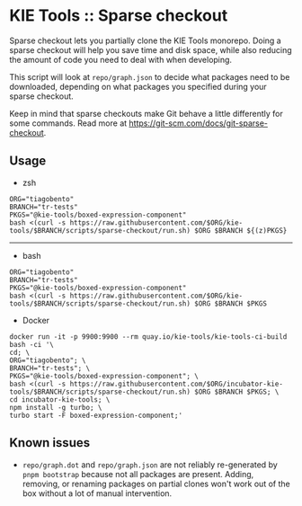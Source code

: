 # KIE Tools :: Sparse checkout

Sparse checkout lets you partially clone the KIE Tools monorepo. Doing a sparse checkout will help you save time and disk space, while also reducing the amount of code you need to deal with when developing.

This script will look at `repo/graph.json` to decide what packages need to be downloaded, depending on what packages you specified during your sparse checkout.

Keep in mind that sparse checkouts make Git behave a little differently for some commands. Read more at https://git-scm.com/docs/git-sparse-checkout.

## Usage

- zsh

```
ORG="tiagobento"
BRANCH="tr-tests"
PKGS="@kie-tools/boxed-expression-component"
bash <(curl -s https://raw.githubusercontent.com/$ORG/kie-tools/$BRANCH/scripts/sparse-checkout/run.sh) $ORG $BRANCH ${(z)PKGS}
```

---

- bash

```
ORG="tiagobento"
BRANCH="tr-tests"
PKGS="@kie-tools/boxed-expression-component"
bash <(curl -s https://raw.githubusercontent.com/$ORG/kie-tools/$BRANCH/scripts/sparse-checkout/run.sh) $ORG $BRANCH $PKGS
```

- Docker

```
docker run -it -p 9900:9900 --rm quay.io/kie-tools/kie-tools-ci-build bash -ci '\
cd; \
ORG="tiagobento"; \
BRANCH="tr-tests"; \
PKGS="@kie-tools/boxed-expression-component"; \
bash <(curl -s https://raw.githubusercontent.com/$ORG/incubator-kie-tools/$BRANCH/scripts/sparse-checkout/run.sh) $ORG $BRANCH $PKGS; \
cd incubator-kie-tools; \
npm install -g turbo; \
turbo start -F boxed-expression-component;'
```

## Known issues

- `repo/graph.dot` and `repo/graph.json` are not reliably re-generated by `pnpm bootstrap` because not all packages are present. Adding, removing, or renaming packages on partial clones won't work out of the box without a lot of manual intervention.
